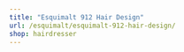 ```yaml
---
title: "Esquimalt 912 Hair Design"
url: /esquimalt/esquimalt-912-hair-design/
shop: hairdresser
---
```

